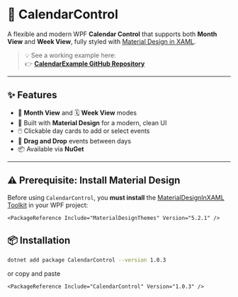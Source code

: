 ﻿# 📅 CalendarControl

A flexible and modern WPF **Calendar Control** that supports both **Month View** and **Week View**, fully styled with [Material Design in XAML](https://github.com/MaterialDesignInXAML/MaterialDesignInXamlToolkit).

> 💡 See a working example here:  
👉 **[CalendarExample GitHub Repository](https://github.com/SalvatoreAmaddio/CalendarExample)**

---

## ✨ Features

- 📆 **Month View** and 🗓️ **Week View** modes
- 🎨 Built with **Material Design** for a modern, clean UI
- 🖱️ Clickable day cards to add or select events
- 🔀 **Drag and Drop** events between days
- 📦 Available via **NuGet**

---

## ⚠️ Prerequisite: Install Material Design

Before using `CalendarControl`, you **must install** the [MaterialDesignInXAML Toolkit](https://github.com/MaterialDesignInXAML/MaterialDesignInXamlToolkit) in your WPF project:

```code
<PackageReference Include="MaterialDesignThemes" Version="5.2.1" />
```

## 📦 Installation

```bash
dotnet add package CalendarControl --version 1.0.3
```

or copy and paste
```
<PackageReference Include="CalendarControl" Version="1.0.3" />
```